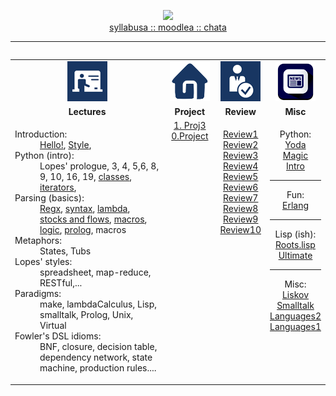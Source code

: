 <a name=top>
<p align=center>
<a href="http://tiny.cc/seng20"><img  
  src="https://raw.githubusercontent.com/txt/se20/master/etc/img/teamBanner.png"></a><br>
<a href="http://github.com/txt/se20/docs/syllabus.md">syllabus</>a ::
<a href="http://github.com/txt/se20/docs/syllabus.md">moodle</>a ::
<a href="http://github.com/txt/se20/docs/syllabus.md">chat</>a
</p>
<hr>

<table width="100%" border=0 align=right>
<tr>
<td align=center><img  src="etc/img/lectures.gif"></td>
<td align=center><img  src="etc/img/homework.png"></td>
<td align=center><img  src="etc/img/review.gif"></td>
<td align=center><img  src="etc/img/news.png"></td>
</tr>
<tr>
<td align=center><b>Lectures</b></td>
<td align=center><b>Project</b>
</td><td align=center><b>Review </td>
<td align=center><b>Misc</b> </td>
</tr>
<tr>
<td valign=top  xwidth="100px">

<!-- -------------------------------- -->
<dl>
<dt>
Introduction:
<dd>
<a href="doc/lecture0.md">Hello!</a>,
<a href="doc/style.md">Style</a>,

<dt>
Python (intro):
<dd> Lopes' prologue, 3, 4, 5,6,  8, 9, 10, 16, 19, 
<a href="http://openbookproject.net/thinkcs/python/english3e/classes_and_objects_I.html">classes</a>,
<a href="http://anandology.com/python-practice-book/iterators.html">iterators</a>,
<dt>
Parsing (basics):
<dd>
<a href="doc/re.md">Regx</a>,               
<a href="doc/syntax.md">syntax</a>,             
<a href="doc/lambda.md">lambda</a>,           
<a href="https://github.com/txt/ase16/blob/master/doc/dsl.md">stocks and flows</a>,
<a href="doc/macros.md">macros</a>,           
<a href="doc/logic.md">logic</a>,           
<a href="src/prolog/rules.pl">prolog</a>,           
macros
<dt>
Metaphors:
<dd>States, Tubs
<dt>
Lopes' styles:
 <dd>  spreadsheet, map-reduce, RESTful,...
<dt>
Paradigms:
<dd>make, lambdaCalculus, Lisp, smalltalk, Prolog, Unix, Virtual
<dt>
Fowler's DSL idioms:
  <dd>  BNF, closure, decision table, dependency network, state machine, production rules....
</dl>


<!-- -------------------------------- -->

</td><td align=center valign=top xwidth="100px">
<a href="doc/proj3.md">1. Proj3</a>
<a href="doc/project.md">0.Project</a>

</td>
<td align=center   valign=top xwidth="100px">
   
<a href="doc/review1.md">Review1</a><br>
<a href="doc/review2.md">Review2</a><br>
<a href="doc/review3.md">Review3</a><br>
<a href="doc/review4.md">Review4</a><br>
<a href="doc/review5.md">Review5</a><br>
<a href="doc/review6.md">Review6</a><br>
<a href="doc/review7.md">Review7</a><br>
<a href="doc/review8.md">Review8</a><br>
<a href="doc/review9.md">Review9</a><br>
<a href="doc/review10.md">Review10</a><br>
   
</td>
<td align=center valign=top  xwidth="100px">
<p>Python: <br>
<a href="https://norvig.com/python-iaq.html">Yoda</a><br>
<a href="https://www.python-course.eu/python3_magic_methods.php">Magic</a><br>
<a href="http://greenteapress.com/thinkpython2/html/index.html">Intro</a>
<hr>
Fun:<br>
<a href="https://www.youtube.com/watch?v=rRbY3TMUcgQ">Erlang</a><br>
<hr>
Lisp (ish):<br>
<a href="http://www.paulgraham.com/rootsoflisp.html">Roots.lisp</a><br>
<a href="http://library.readscheme.org/page1.html">Ultimate</a><br>
<hr>
Misc:<br>
<a href="https://www.youtube.com/watch?v=qAKrMdUycb8">Liskov</a><br>
<a href="https://www.youtube.com/watch?v=AuXCc7WSczM">Smalltalk</a><br>
<a href="http://unbox.org/doc/Seven%20More%20Languages%20in%20Seven%20Weeks.pdf">Languages2</a><br>
<a href="http://unbox.org/doc/Seven%20Languages%20in%20Seven%20Weeks%20A%20Pragmatic%20Guide%20to%20Learning%20Programming%20Languages.pdf">Languages1</a>
</p>
</td>
</tr>

</table>

